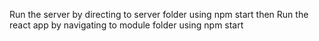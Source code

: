 Run the server by directing to server folder using npm start
then
Run the react app by navigating to module folder using npm start
